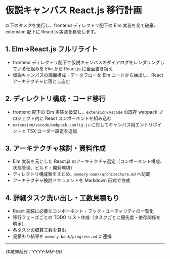 # 仮説キャンバス React.js 移行計画

以下のタスクを実行し、frontend ディレクトリ配下の Elm 実装を全て破棄、extension 配下に React.js 実装を移管します。

## 1. Elm→React.js フルリライト

- frontend ディレクトリ配下で仮説キャンバスのダイアログをレンダリングしている仕組みを Elm から React.js に全⾯書き換え
- 仮説キャンバスの画面構成・データフローを Elm コードから抽出し、React アーキテクチャに落とし込む

## 2. ディレクトリ構成・コード移行

- frontend 配下の Elm 実装を破棄し、`extension/vscode` の既存 webpack プロジェクト内に React コンポーネントを組み込む
- `extension/vscode/webpack.config.js` に対してキャンバス用エントリポイントと TSX ローダー設定を追加

## 3. アーキテクチャ検討・資料作成

- Elm 実装を元にした React.js のアーキテクチャ選定（コンポーネント構成、状態管理、ビルド・開発環境）
- ディレクトリ構成案をまとめ、`memory-bank/architecture.md` へ記載
- アーキテクチャ検討ドキュメントを Markdown 形式で作成

## 4. 詳細タスク洗い出し・工数見積もり

- React 実装に必要なコンポーネント・フック・ユーティリティの一覧化
- 移行フェーズごとの TODO リスト作成（タスクごとに優先度・依存関係を明示）
- 各タスクの概算工数を算出
- 見積もり結果を `memory-bank/progress.md` に連携

---

_作業開始日：YYYY-MM-DD_

